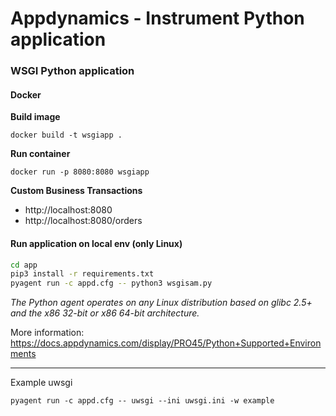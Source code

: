 # Appdynamics - Instrument Python application

### WSGI Python application

#### Docker

**Build image**

`docker build -t wsgiapp .`


**Run container**

`docker run -p 8080:8080 wsgiapp`


**Custom Business Transactions**

- http://localhost:8080
- http://localhost:8080/orders


#### Run application on local env (only Linux)

```bash
cd app
pip3 install -r requirements.txt
pyagent run -c appd.cfg -- python3 wsgisam.py
```

_The Python agent operates on any Linux distribution based on glibc 2.5+ and the x86 32-bit or x86 64-bit architecture._

More information: https://docs.appdynamics.com/display/PRO45/Python+Supported+Environments


---

Example uwsgi

`pyagent run -c appd.cfg -- uwsgi --ini uwsgi.ini -w example`
